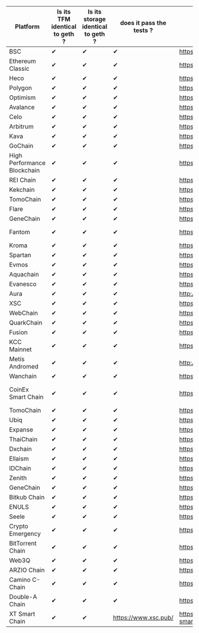 | Platform                    | Is its TFM identical to geth ?| Is its storage identical to  geth ?| does it pass the tests ?       | Website                         | Repository            |
| --------------------------- | ----------------------------- | ---------------------------------- | ------------------------------- |------------------------------- | ------------------------------------------------------------ |
| BSC                         | &#10004;                      | &#10004;                           |&#10004;                           | https://www.bnbchain.org/       | https://github.com/bnb-chain/bsc                             |
| Ethereum Classic            | &#10004;                      | &#10004;                           |&#10004;                           | https://ethereumclassic.org/    | https://github.com/etclabscore/core-geth                     |
| Heco                        | &#10004;                      | &#10004;                           |&#10004;                           | https://www.hecochain.com/      | https://github.com/stars-labs/heco-chain/                    |
| Polygon                     | &#10004;                      | &#10004;                           |&#10004;                           | https://polygon.technology/     | https://github.com/maticnetwork/bor/                         |
| Optimism                    | &#10004;                      | &#10004;                           |&#10004;                           | https://www.optimism.io/        | https://github.com/ethereum-optimism/op-geth/                |
| Avalance                    | &#10004;                      | &#10004;                           |&#10004;                           | https://www.avax.network/       | https://github.com/ava-labs/avalanchego/                     |
| Celo                        | &#10004;                      | &#10004;                           |&#10004;                           | https://celo.org/               | https://github.com/celo-org/celo-blockchain/                 |
| Arbitrum                    | &#10004;                      | &#10004;                           |&#10004;                           | https://arbitrum.io/            | https://github.com/OffchainLabs/go-ethereum/                 |
| Kava                        | &#10004;                      | &#10004;                           |&#10004;                           | https://www.kava.io/            | https://github.com/Kava-Labs/go-ethereum                     |
| GoChain                     | &#10004;                      | &#10004;                           |&#10004;                           | https://gochain.io/             | https://github.com/gochain/gochain                           |
| High Performance Blockchain | &#10004;                      | &#10004;                           |&#10004;                           | https://www.hpb.io/             | https://github.com/hpb-project/go-hpb                        |
| REI Chain                   | &#10004;                      | &#10004;                           |&#10004;                           | https://www.reichain.io/        | https://github.com/reichain/rei                              |
| Kekchain                    | &#10004;                      | &#10004;                           |&#10004;                           | https://kekchain.com/           | https://github.com/lol-chain/go-kekchain-testnet             |
| TomoChain                   | &#10004;                      | &#10004;                           |&#10004;                           | https://www.viction.xyz/        | https://github.com/BuildOnViction/tomochain                  |
| Flare                       | &#10004;                      | &#10004;                           |&#10004;                           | https://flare.network/          | https://github.com/flare-foundation/go-flare                 |
| GeneChain                   | &#10004;                      | &#10004;                           |&#10004;                           | https://genechain.io/en/        | https://github.com/genechain-io/geneth                       |
| Fantom                      | &#10004;                      | &#10004;                           |&#10004;                           | https://fantom.foundation/      | https://github.com/Fantom-foundation/go-ethereum-substate    |
| Kroma                       | &#10004;                      | &#10004;                           |&#10004;                           | https://kroma.network/          | https://github.com/kroma-network/go-ethereum                 |
| Spartan                     | &#10004;                      | &#10004;                           |&#10004;                           | https://spartan.bsn.foundation/ | https://github.com/BSN-Spartan/NC-Ethereum                   |
| Evmos                       | &#10004;                      | &#10004;                           |&#10004;                           | https://evmos.org/              | https://github.com/evmos/go-ethereum                         |
| Aquachain                   | &#10004;                      | &#10004;                           |&#10004;                           | https://aquachain.github.io/    | https://github.com/aquachain/aquachain                       |
| Evanesco                    | &#10004;                      | &#10004;                           |&#10004;                           | https://evanesco.org/           | https://github.com/Evanesco-Labs/go-evanesco                 |
| Aura                        | &#10004;                      | &#10004;                           |&#10004;                           | http://youstock.io/             | https://github.com/YouStock/go-aura                          |
| XSC                         | &#10004;                      | &#10004;                           |&#10004;                           | https://www.xsc.pub/            | https://github.com/xt-smartchain/xsc-chain                   |
| WebChain                    | &#10004;                      | &#10004;                           |&#10004;                           | https://www.webchain.ro/        | https://github.com/mintme-com/webchaind                      |
| QuarkChain                  | &#10004;                      | &#10004;                           |&#10004;                           | https://www.quarkchain.io/      | https://github.com/QuarkChain/goquarkchain                   |
| Fusion                      | &#10004;                      | &#10004;                           |&#10004;                           | https://fusion.org/             | https://github.com/FUSIONFoundation/efsn                     |
| KCC Mainnet                 | &#10004;                      | &#10004;                           |&#10004;                           | https://www.kcc.io/             | https://github.com/kcc-community/kcc                         |
| Metis Andromed              | &#10004;                      | &#10004;                           |&#10004;                           | http://www.metis.io/            | https://github.com/MetisProtocol/mvm                         |
| Wanchain                    | &#10004;                      | &#10004;                           |&#10004;                           | https://www.wanchain.org/       | https://github.com/wanchain/go-wanchain                      |
| CoinEx Smart Chain          | &#10004;                      | &#10004;                           |&#10004;                           | https://www.coinex.org/         | [coinex-smart-chain/csc: A Coinex Smart Chain client   based on the go-ethereum fork (github.com)](https://github.com/coinex-smart-chain/csc) |
| TomoChain                   | &#10004;                      | &#10004;                           |&#10004;                           | https://www.viction.xyz/        | https://github.com/BuildOnViction/tomochain                  |
| Ubiq                        | &#10004;                      | &#10004;                           |&#10004;                           | https://ubiqsmart.com/          | https://github.com/ubiq/go-ubiq                              |
| Expanse                     | &#10004;                      | &#10004;                           |&#10004;                           | https://expanse.tech/           | https://github.com/expanse-org/go-expanse                    |
| ThaiChain                   | &#10004;                      | &#10004;                           |&#10004;                           | https://www.thaichain.io/       | https://github.com/thaichain/parity-ethereum                 |
| Dxchain                     | &#10004;                      | &#10004;                           |&#10004;                           | https://www.dxchain.com/        | https://github.com/DxChainNetwork/godx                       |
| Ellaism                     | &#10004;                      | &#10004;                           |&#10004;                           | https://ellaism.org/            | https://github.com/ellaism/go-ellaism                        |
| IDChain                     | &#10004;                      | &#10004;                           |&#10004;                           | https://idchain.one/            | https://github.com/IDChain-eth/IDChain                       |
| Zenith                      | &#10004;                      | &#10004;                           |&#10004;                           | https://www.zenithchain.co/     | https://github.com/jezenith/Zenith-Chain                     |
| GeneChain                   | &#10004;                      | &#10004;                           |&#10004;                           | https://genechain.io/           | https://github.com/genechain-io/geneth                       |
| Bitkub Chain                | &#10004;                      | &#10004;                           |&#10004;                           | https://www.bitkubchain.com/    | https://github.com/bitkub-chain/bkc                          |
| ENULS                       | &#10004;                      | &#10004;                           |&#10004;                           | https://nuls.io/zh/enuls/       | https://github.com/nuls-io/go-enuls                          |
| Seele                       | &#10004;                      | &#10004;                           |&#10004;                           | https://seele.pro/              | https://github.com/seeleteam/go-seele                        |
| Crypto Emergency            | &#10004;                      | &#10004;                           |&#10004;                           | https://crypto-emergency.com/   | https://github.com/CryptoEmergency/BlockChain-CEM            |
| BitTorrent Chain            | &#10004;                      | &#10004;                           |&#10004;                           | https://bttcscan.com/           | https://github.com/bttcprotocol/bttc                         |
| Web3Q                       | &#10004;                      | &#10004;                           |&#10004;                           | https://www.web3q.io/home.w3q/  | https://github.com/ethstorage/optimism                       |
| ARZIO Chain                 | &#10004;                      | &#10004;                           |&#10004;                           | https://block.arzio.co/         | https://github.com/arzio-chain/arzio                         |
| Camino C-Chain              | &#10004;                      | &#10004;                           |&#10004;                           | https://camino.network/         | https://github.com/chain4travel/caminoethvm                  |
| Double-A Chain              | &#10004;                      | &#10004;                           |&#10004;                           | https://www.acuteangle.com/     | https://github.com/double-a-chain-cloud/double-a-chain       |
| XT Smart Chain              | &#10004;                      | &#10004;                           | https://www.xsc.pub/            | https://github.com/xt-smartchain/xsc-chain                   |
